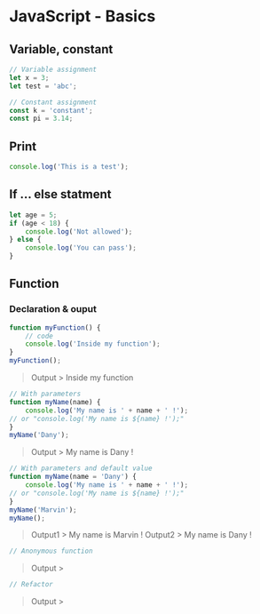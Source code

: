 # JavaScript - Basics
## Variable, constant
```javascript
// Variable assignment
let x = 3;
let test = 'abc';

// Constant assignment
const k = 'constant';
const pi = 3.14;
```
## Print
```javascript
console.log('This is a test');
```

## If ... else statment
```javascript
let age = 5;
if (age < 18) {
	console.log('Not allowed');
} else {
	console.log('You can pass');
}
```

## Function
### Declaration & ouput
```javascript
function myFunction() {
	// code
	console.log('Inside my function');
}
myFunction();
```
> Output > Inside my function

```javascript
// With parameters
function myName(name) {
	console.log('My name is ' + name + ' !');
// or "console.log('My name is ${name} !');"
}
myName('Dany');
```
> Output > My name is Dany ! 

```javascript
// With parameters and default value
function myName(name = 'Dany') {
	console.log('My name is ' + name + ' !');
// or "console.log('My name is ${name} !');"
}
myName('Marvin');
myName();
```
> Output1 > My name is Marvin ! 
> Output2 > My name is Dany ! 
```javascript
// Anonymous function
```
> Output > 
```javascript
// Refactor
```
> Output > 


<!--stackedit_data:
eyJoaXN0b3J5IjpbMjExMTY1NjYzLDEwMDQxMDMxODcsLTY0NT
UzNDU1OCwzMTQzMTU5MDIsLTY0NTUzNDU1OCw0Mjk0NTMwNjQs
LTkwMTU4MjAwMiwtMTA0ODM1NzI2NF19
-->